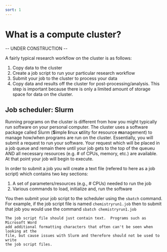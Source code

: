 ```yaml
---
sort: 1
---
```


# What is a compute cluster?

-- UNDER CONSTRUCTION --

A fairly typical research workflow on the cluster is as follows:

1. Copy data to the cluster
2. Create a job script to run your particular research workflow
3. Submit your job to the cluster to process your data
4. Copy data and results off the cluster for post-processing/analysis.  This step is important because there is only a limited amount of storage space for data on the cluster.

## Job scheduler: Slurm

Running programs on the cluster is different from how you might typically run software on your personal computer.  The cluster uses a software package called Slurm 
(**S**imple **l**inux **u**tility for **r**esource **m**anagement) to manage how/when programs are run on the cluster.  Essentially, you will submit a request to run your software.
Your request which will be placed in a job queue and remain there until your job gets to the top of the queueu AND all necessary resources (e.g. # of CPUs, memory, etc.) are available.
At that point your job will begin to execute.

In order to submit a job you will create a text file (refered to here as a job script) which contains two key sections:

1. A set of parameters/resources (e.g., # CPUs) needed to run the job
2. Various commands to load, initialize and, run the software

You then submit your job script to the scheduler using the `sbatch` command.  For example, if the job script file is named
`chemistryrun1.job` then to submit that job you would use the command `sbatch chemistryrun1.job`

```warning
The job script file should just contain text.  Programs such as Microsoft Word 
add additional formatting characters that often can't be seen when looking at the 
file, but cause issues with Slurm and therefore should not be used to write 
the job script files.
```